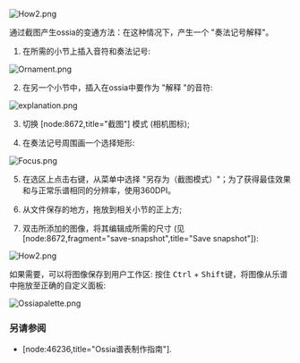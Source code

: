 
![How2.png](/MuseScore3/External%20links/images/How2.png)

通过截图产生ossia的变通方法：在这种情况下，产生一个 "奏法记号解释"。
1. 在所需的小节上插入音符和奏法记号:

![Ornament.png](/MuseScore3/External%20links/images/Ornament.png)

2. 在另一个小节中，插入在ossia中要作为 "解释 "的音符:

![explanation.png](/MuseScore3/External%20links/images/explanation.png)

3. 切换 [node:8672,title="截图"] 模式 (相机图标);

4. 在奏法记号周围画一个选择矩形:

![Focus.png](/MuseScore3/External%20links/images/Focus.png)

5. 在选区上点击右键，从菜单中选择 "另存为（截图模式）"；为了获得最佳效果和与正常乐谱相同的分辨率，使用360DPI。

6. 从文件保存的地方，拖放到相关小节的正上方;

7. 双击所添加的图像，将其编辑成所需的尺寸 (见 [node:8672,fragment="save-snapshot",title="Save snapshot"]):

![How2.png](/MuseScore3/External%20links/images/How2.png)

 如果需要，可以将图像保存到用户工作区: 按住 <kbd><kbd>Ctrl</kbd></kbd> + <kbd><kbd>Shift</kbd></kbd>键，将图像从乐谱中拖放至正确的自定义面板:

![Ossiapalette.png](/MuseScore3/External%20links/images/Ossiapalette.png)

### 另请参阅

* [node:46236,title="Ossia谱表制作指南"].
